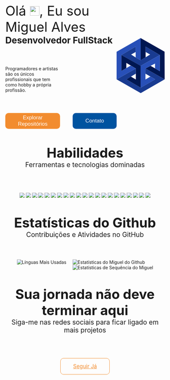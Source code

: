 

<div style="width: 100%; display: flex; justify-content: space-between; align-items: center;">
    <div style="gap: 50px; display: flex; flex-direction: column;">
    <div>   
        <h3 style="margin: 0; font-size: 3em; font-weight: normal;">Olá <img src="https://raw.githubusercontent.com/kaueMarques/kaueMarques/master/hi.gif" height="30px">, Eu sou Miguel Alves</h3>
        <h4 style="margin: 0; font-size: 2em;">Desenvolvedor FullStack</h4>
    </div>
    <div>
        <p style="width: 50%">
            Programadores e artistas são os únicos profissionais que tem como hobby a própria profissão.
        </p>
    </div>
    <div style="gap: 40px; display: flex;">
        <button style="height: 50px; padding: 0 40px; font-size: 1.2em; background-color: #F28C2F; border-radius: 10px; border: none; color: #FFF;">Explorar Repositórios</button>
        <button style="height: 50px; padding: 0 40px; font-size: 1.2em; background-color: #0053A0; border-radius: 10px; border: none; color: #FFF;">Contato</button>
    </div>
    </div>
    <div>
        <svg width="270" height="310" viewBox="0 0 270 310" fill="none" xmlns="http://www.w3.org/2000/svg">
            <path d="M135 0L269.5 76.5L270 232L162 171L191 156L243 186V95L163 48V108L135 125V0Z" fill="#001752"/>
            <path d="M27 95L135 155.706V279L55 232L80 216.5L108 232.706V171L54.5 139.706V169.046L27 185V95Z" fill="#001752"/>
            <path d="M107 48V78L81.5 92.5L107 109L135 125L188.5 92.5L163 78V48L243 95L135 156L27 95L107 48Z" fill="#193B91"/>
            <path d="M108 171V200L55 232L135 279L217 232L162 200V171L270 232L135.5 309.5L0 232L108 171Z" fill="#193B91"/>
            <path d="M0 77L135 0V125L107 109V48L27 95V185L79.5 154.5L108 171L0 232V77Z" fill="#2850B8"/>
            <path d="M135 155.833L243 95V186L216 170.5V143L162 171V233L190 216.5L217 232L135 279V155.833Z" fill="#2850B8"/>
        </svg>
    </div>
</div>


<div style="gap: 20px; width: 100%; display: flex; align-items: center; flex-direction: column; margin-top: 50px;">
    <header style="display: flex; flex-direction: column; align-items: center;">
        <h3 style="margin: 0; font-size: 3em;">Habilidades</h3>
        <h4 style="margin: 0; font-size: 1.5em; font-weight: normal;">Ferramentas e tecnologias dominadas</h4>
    </header>
    <div align="center">
        <a href="#"><img src="https://img.shields.io/badge/-C-001752?style=flat&logo=c&logoColor=F28C2F"></a>
        <a href="#"><img src="https://img.shields.io/badge/-C++-001752?style=flat&logo=cplusplus&logoColor=F28C2F"></a>
        <a href="#"><img src="https://img.shields.io/badge/-PHP-001752?style=flat&logo=php&logoColor=F28C2F"></a>
        <a href="#"><img src="https://img.shields.io/badge/-Python-001752?style=flat&logo=Python&logoColor=F28C2F"></a>
        <a href="#"><img src="https://img.shields.io/badge/-Django-001752?style=flat&logo=Django&logoColor=F28C2F"></a>
        <a href="#"><img src="https://img.shields.io/badge/-JavaScript-001752?style=flat&logo=javascript&logoColor=F28C2F"></a>
        <a href="#"><img src="https://img.shields.io/badge/-TypeScript-001752?style=flat&logo=typescript&logoColor=F28C2F"></a>
        <a href="#"><img src="https://img.shields.io/badge/-Nodejs-001752?style=flat&logo=Node.js&logoColor=F28C2F"></a>
        <a href="#"><img src="https://img.shields.io/badge/-React-001752?style=flat&logo=react&logoColor=F28C2F"></a>
        <a href="#"><img src="https://img.shields.io/badge/-HTML5-001752?style=flat&logo=html5&logoColor=F28C2F"></a>
        <a href="#"><img src="https://img.shields.io/badge/-CSS3-001752?style=flat&logo=css3&logoColor=F28C2F"></a> 
        <a href="#"><img src="https://img.shields.io/badge/SQL-001752?style=flat&logo=amazon-dynamodb&logoColor=F28C2F"></a>
        <a href="#"><img src="https://img.shields.io/badge/-PostgreSQL-001752?style=flat&logo=postgresql&logoColor=F28C2F"></a>
        <a href="#"><img src="https://img.shields.io/badge/-MySQL-001752?style=flat&logo=mysql&logoColor=F28C2F"></a>
        <a href="#"><img src="https://img.shields.io/badge/-MongoDB-001752?style=flat&logo=mongodb&logoColor=F28C2F"></a>
        <a href="#"><img src="https://img.shields.io/badge/-Git-001752?style=flat&logo=git&logoColor=F28C2F"></a>
        <a href="#"><img src="https://img.shields.io/badge/-GitHub-001752?style=flat&logo=github&logoColor=F28C2F"></a>
        <a href="#"><img src="https://img.shields.io/badge/Figma-001752?style=flat&logo=figma&logoColor=F28C2F"></a>
        <a href="#"><img src="https://img.shields.io/badge/Powershell-001752?style=flat&logo=powershell&logoColor=F28C2F"></a>
        <a href="#"><img src="https://img.shields.io/badge/Bash-001752?style=flat&logo=gnu-bash&logoColor=F28C2F"></a>
        <a href="#"><img src="https://img.shields.io/badge/Markdown-001752?style=flat&logo=markdown&logoColor=F28C2F"></a>
    </div>
</div>


<div style="gap: 10px; width: 100%; display: flex; align-items: center; flex-direction: column; margin-top: 50px;">
    <header style="display: flex; flex-direction: column; align-items: center;">
        <h3 style="margin: 0; font-size: 3em;">Estatísticas do Github</h3>
        <h4 style="margin: 0; font-size: 1.5em; font-weight: normal;">Contribuições e Atividades no GitHub</h4>
    </header>
    <div style="gap: 20px; display: flex; flex-direction: row;">
        <img title="Línguas Mais Usadas" alt="Línguas Mais Usadas" src="https://github-readme-stats.anuraghazra1.vercel.app/api/top-langs/?username=dev-macb&theme=react&hide_border=true&bg_color=001752&title_color=F28C2F&text_color=A5D6F1&icon_color=F28C2F&langs_count=10&langs_count=10&locale=pt-br"/>
        <div style="display: flex; flex-direction: column; justify-content: space-between;">
            <img title="Estatísticas do Github de Miguel Alves" alt="Estatísticas do Miguel do Github" src="https://github-readme-stats.vercel.app/api?username=dev-macb&show_icons=true&include_all_commits=true&count_private=true&theme=react&hide_border=true&bg_color=001752&title_color=F28C2F&text_color=A5D6F1&icon_color=F28C2F&locale=pt-br"/>
            <img title="Estatísticas de Sequência do Miguel" alt="Estatísticas de Sequência do Miguel" src="https://github-readme-streak-stats.herokuapp.com/?user=dev-macb&hide_border=true&theme=react&background=001752&ring=A5D6F1&fire=F28C2F&dates=A5D6F1&currStreakLabel=F28C2F&sideLabels=F28C2F&currStreakNum=F28C2F&sideNums=F28C2F&locale=pt-br" />
        </div>
    </div>
</div>



<section>
    <div>
        <div style="gap: 20px; display: flex; flex-direction: column; align-items: center; margin-top: 50px;">
            <header style="display: flex; flex-direction: column; align-items: center;">
                <h3 style="margin: 0; font-size: 3em;">Sua jornada não deve terminar aqui</h3>
                <h4 style="margin: 0; font-size: 1.5em; font-weight: normal;">Siga-me nas redes sociais para ficar ligado em mais projetos</h4>
            </header>
            <main>
                <a href="https://www.linkedin.com/in/dev-macb/" style="height: 50px; display: flex; color: #F28C2F; padding: 0 40px; font-size: 1.2em; font-weight: bold; align-items: center; border-radius: 10px; font-weight: normal; border: 1px solid #F28C2F; background-color: transparent;">Seguir Já</a>
            </main>
        </div>
    </div>
</section>